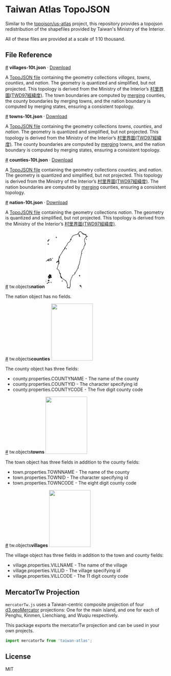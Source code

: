 # Taiwan Atlas TopoJSON

Similar to the [topojson/us-atlas](https://github.com/topojson/us-atlas) project, this repository provides a topojson redistribution of the shapefiles provided by Taiwan's Ministry of the Interior.

All of these files are provided at a scale of 1:10 thousand.

## File Reference

<a href="#villages-10t.json" name="villages-10t.json">#</a> <b>villages-10t.json</b> · [Download](https://cdn.jsdelivr.net/npm/taiwan-atlas/villages-10t.json "Source")

A [TopoJSON file](https://github.com/topojson/topojson-specification/blob/master/README.md#21-topology-objects) containing the geometry collections <i>villages</i>, <i>towns</i>, <i>counties</i>, and <i>nation</i>. The geometry is quantized and simplified, but not projected. This topology is derived from the Ministry of the Interior’s [村里界圖(TWD97經緯度)](https://data.gov.tw/dataset/7438). The town boundaries are computed by [merging](https://github.com/topojson/topojson-client/blob/master/README.md#merge) counties, the county boundaries by merging towns, and the nation boundary is computed by merging states, ensuring a consistent topology.

<a href="#towns-10t.json" name="towns-10t.json">#</a> <b>towns-10t.json</b> · [Download](https://cdn.jsdelivr.net/npm/taiwan-atlas/towns-10t.json "Source")

A [TopoJSON file](https://github.com/topojson/topojson-specification/blob/master/README.md#21-topology-objects) containing the geometry collections <i>towns</i>, <i>counties</i>, and <i>nation</i>. The geometry is quantized and simplified, but not projected. This topology is derived from the Ministry of the Interior’s [村里界圖(TWD97經緯度)](https://data.gov.tw/dataset/7438). The county boundaries are computed by [merging](https://github.com/topojson/topojson-client/blob/master/README.md#merge) towns, and the nation boundary is computed by merging states, ensuring a consistent topology.

<a href="#counties-10t.json" name="counties-10t.json">#</a> <b>counties-10t.json</b> · [Download](https://cdn.jsdelivr.net/npm/taiwan-atlas/counties-10t.json "Source")

A [TopoJSON file](https://github.com/topojson/topojson-specification/blob/master/README.md#21-topology-objects) containing the geometry collections <i>counties</i>, and <i>nation</i>. The geometry is quantized and simplified, but not projected. This topology is derived from the Ministry of the Interior’s [村里界圖(TWD97經緯度)](https://data.gov.tw/dataset/7438). The nation boundaries are computed by [merging](https://github.com/topojson/topojson-client/blob/master/README.md#merge) counties, ensuring a consistent topology.

<a href="#nation-10t.json" name="nation-10t.json">#</a> <b>nation-10t.json</b> · [Download](https://cdn.jsdelivr.net/npm/taiwan-atlas/nation-10t.json "Source")

A [TopoJSON file](https://github.com/topojson/topojson-specification/blob/master/README.md#21-topology-objects) containing the geometry collections <i>nation</i>. The geometry is quantized and simplified, but not projected. This topology is derived from the Ministry of the Interior’s [村里界圖(TWD97經緯度)](https://data.gov.tw/dataset/7438).

<a href="#tw.objects.nation" name="tw.objects.nation">#</a> tw.objects<b>nation</b>
<img src="https://raw.githubusercontent.com/dkaoster/taiwan-atlas/master/img/nation.svg" width="130.09" height="178.35">

The nation object has no fields.

<a href="#tw.objects.counties" name="tw.objects.counties">#</a> tw.objects<b>counties</b>
<img src="https://raw.githubusercontent.com/dkaoster/taiwan-atlas/master/img/county.svg" width="130.09" height="178.35">

The county object has three fields:
- county.properties.COUNTYNAME - The name of the county
- county.properties.COUNTYID - The character specifying id
- county.properties.COUNTYCODE - The five digit county code

<a href="#tw.objects.towns" name="tw.objects.towns">#</a> tw.objects<b>towns</b>
<img src="https://raw.githubusercontent.com/dkaoster/taiwan-atlas/master/img/towns.svg" width="130.09" height="178.35">

The town object has three fields in addition to the county fields:
- town.properties.TOWNNAME - The name of the county
- town.properties.TOWNID - The character specifying id
- town.properties.TOWNCODE - The eight digit county code

<a href="#tw.objects.villages" name="tw.objects.villages">#</a> tw.objects<b>villages</b>
<img src="https://raw.githubusercontent.com/dkaoster/taiwan-atlas/master/img/villages.svg" width="130.09" height="178.35">

The village object has three fields in addition to the town and county fields:
- village.properties.VILLNAME - The name of the village
- village.properties.VILLID - The village specifying id
- village.properties.VILLCODE - The 11 digit county code

## MercatorTw Projection

`mercatorTw.js` uses a Taiwan-centric composite projection of four [d3.geoMercator](https://github.com/d3/d3-geo#geoMercator) projections: One for the main island, and one for each of Penghu, Kinmen, Lienchiang, and Wuqiu respectively.

This package exports the mercatorTw projection and can be used in your own projects.

```js
import mercatorTw from 'taiwan-atlas';
```

## License
MIT
